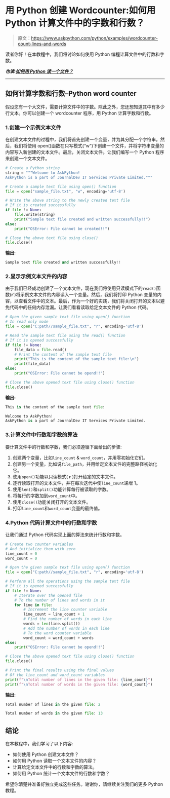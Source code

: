 # 用 Python 创建 Wordcounter:如何用 Python 计算文件中的字数和行数？

> 原文：<https://www.askpython.com/python/examples/wordcounter-count-lines-and-words>

读者你好！在本教程中，我们将讨论如何使用 Python 编程计算文件中的行数和字数。

***也读:[如何用 Python 读一个文件？](https://www.askpython.com/python/built-in-methods/python-open-method)***

* * *

## 如何计算字数和行数–Python word counter

假设您有一个大文件，需要计算文件中的字数。除此之外，您还想知道其中有多少行文本。你可以创建一个 wordcounter 程序，用 Python 计算字数和行数。

### 1.创建一个示例文本文件

在创建文本文件的过程中，我们将首先创建一个变量，并为其分配一个字符串。然后，我们将使用 open()函数在只写模式(“w”)下创建一个文件，并将字符串变量的内容写入新创建的文本文件。最后，关闭文本文件。让我们编写一个 Python 程序来创建一个文本文件。

```py
# Create a Python string
string = """Welcome to AskPython!
AskPython is a part of JournalDev IT Services Private Limited."""

# Create a sample text file using open() function
file = open("sample_file.txt", "w", encoding='utf-8')

# Write the above string to the newly created text file
# If it is created successfully
if file != None:
    file.write(string)
    print("Sample text file created and written successfully!!")
else:
    print("OSError: File cannot be created!!")

# Close the above text file using close()
file.close()

```

**输出:**

```py
Sample text file created and written successfully!!

```

### 2.显示示例文本文件的内容

由于我们已经成功创建了一个文本文件，现在我们将使用只读模式下的`read()`函数(**r**’)将示例文本文件的内容读入一个变量。然后，我们将打印 Python 变量的内容，以查看文件中的文本。最后，作为一个好的实践，我们将关闭打开的文本以避免代码中的任何内存泄漏。让我们看看读取给定文本文件的 Python 代码。

```py
# Open the given sample text file using open() function
# In read only mode
file = open("C:path//sample_file.txt", "r", encoding='utf-8')

# Read the sample text file using the read() function
# If it is opened successfully
if file != None:
    file_data = file.read()
    # Print the content of the sample text file
    print("This is the content of the sample text file:\n")
    print(file_data)    
else:
    print("OSError: File cannot be opend!!")

# Close the above opened text file using close() function
file.close()

```

**输出:**

```py
This is the content of the sample text file:

Welcome to AskPython!
AskPython is a part of JournalDev IT Services Private Limited.

```

### 3.计算文件中行数和字数的算法

要计算文件中的行数和字数，我们必须遵循下面给出的步骤:

1.  创建两个变量，比如`line_count` & `word_count`，并用零初始化它们。
2.  创建另一个变量，比如说`file_path`，并用给定文本文件的完整路径初始化它。
3.  使用`open()`功能以只读模式( **r** )打开给定的文本文件。
4.  逐行读取打开的文本文件，并在每次迭代中使`line_count`递增 1。
5.  使用`len()`和`split()`功能计算每行被读取的字数。
6.  将每行的字数加到`word_count`中。
7.  使用`close()`功能关闭打开的文本文件。
8.  打印`line_count`和`word_count`变量的最终值。

### 4.Python 代码计算文件中的行数和字数

让我们通过 Python 代码实现上面的算法来统计行数和字数。

```py
# Create two counter variables
# And initialize them with zero
line_count = 0
word_count = 0

# Open the given sample text file using open() function
file = open("C:path//sample_file.txt", "r", encoding='utf-8')

# Perform all the operations using the sample text file
# If it is opened successfully
if file != None:
    # Iterate over the opened file
    # To the number of lines and words in it
    for line in file:
        # Increment the line counter variable
        line_count = line_count + 1
        # Find the number of words in each line
        words = len(line.split())
        # Add the number of words in each line
        # To the word counter variable
        word_count = word_count + words 
else:
    print("OSError: File cannot be opend!!")

# Close the above opened text file using close() function
file.close()

# Print the final results using the final values 
# Of the line_count and word_count variables
print(f"\nTotal number of lines in the given file: {line_count}")
print(f"\nTotal number of words in the given file: {word_count}")

```

**输出:**

```py
Total number of lines in the given file: 2

Total number of words in the given file: 13

```

## 结论

在本教程中，我们学习了以下内容:

*   如何使用 Python 创建文本文件？
*   如何用 Python 读取一个文本文件的内容？
*   计算给定文本文件中的行数和字数的算法。
*   如何用 Python 统计一个文本文件的行数和字数？

希望你清楚并准备好独立完成这些任务。谢谢你，请继续关注我们的更多 Python 教程。